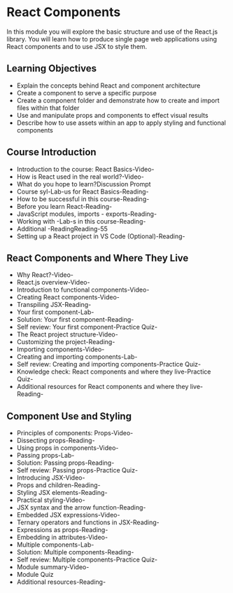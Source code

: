 # React Components

In this module you will explore the basic structure and use of the React.js library. You will learn how to produce single page web applications using React components and to use JSX to style them.

## Learning Objectives

- Explain the concepts behind React and component architecture
- Create a component to serve a specific purpose
- Create a component folder and demonstrate how to create and import files within that folder
- Use and manipulate props and components to effect visual results
- Describe how to use assets within an app to apply styling and functional components

## Course Introduction

- Introduction to the course: React Basics-Video-
- How is React used in the real world?-Video-
- What do you hope to learn?Discussion Prompt
- Course syl-Lab-us for React Basics-Reading-
- How to be successful in this course-Reading-
- Before you learn React-Reading-
- JavaScript modules, imports - exports-Reading-
- Working with -Lab-s in this course-Reading-
- Additional -ReadingReading-55
- Setting up a React project in VS Code (Optional)-Reading-

## React Components and Where They Live

- Why React?-Video-
- React.js overview-Video-
- Introduction to functional components-Video-
- Creating React components-Video-
- Transpiling JSX-Reading-
- Your first component-Lab-
- Solution: Your first component-Reading-
- Self review: Your first component-Practice Quiz-
- The React project structure-Video-
- Customizing the project-Reading-
- Importing components-Video-
- Creating and importing components-Lab-
- Self review: Creating and importing components-Practice Quiz-
- Knowledge check: React components and where they live-Practice Quiz-
- Additional resources for React components and where they live-Reading-

## Component Use and Styling

- Principles of components: Props-Video-
- Dissecting props-Reading-
- Using props in components-Video-
- Passing props-Lab-
- Solution: Passing props-Reading-
- Self review: Passing props-Practice Quiz-
- Introducing JSX-Video-
- Props and children-Reading-
- Styling JSX elements-Reading-
- Practical styling-Video-
- JSX syntax and the arrow function-Reading-
- Embedded JSX expressions-Video-
- Ternary operators and functions in JSX-Reading-
- Expressions as props-Reading-
- Embedding in attributes-Video-
- Multiple components-Lab-
- Solution: Multiple components-Reading-
- Self review: Multiple components-Practice Quiz-
- Module summary-Video-
- Module Quiz
- Additional resources-Reading-